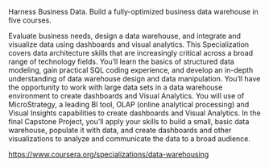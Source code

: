 Harness Business Data. Build a fully-optimized business data warehouse in five courses.

Evaluate business needs, design a data warehouse, and integrate and visualize data using dashboards and visual analytics.
This Specialization covers data architecture skills that are increasingly critical across a broad range of technology fields. You’ll learn the basics of structured data modeling, gain practical SQL coding experience, and develop an in-depth understanding of data warehouse design and data manipulation. You’ll have the opportunity to work with large data sets in a data warehouse environment to create dashboards and Visual Analytics. You will use of MicroStrategy, a leading BI tool, OLAP (online analytical processing) and Visual Insights capabilities to create dashboards and Visual Analytics. In the final Capstone Project, you’ll apply your skills to build a small, basic data warehouse, populate it with data, and create dashboards and other visualizations to analyze and communicate the data to a broad audience.

https://www.coursera.org/specializations/data-warehousing
